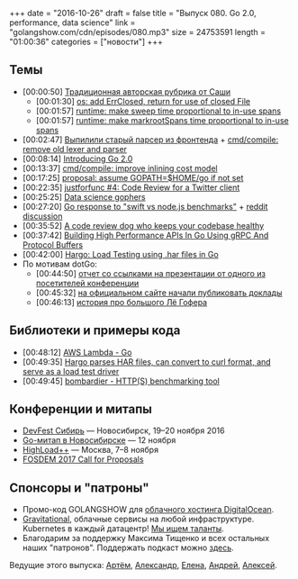 +++
date = "2016-10-26"
draft = false
title = "Выпуск 080. Go 2.0, performance, data science"
link = "golangshow.com/cdn/episodes/080.mp3"
size = 24753591
length = "01:00:36"
categories = ["новости"]
+++

## Темы

- [00:00:50] [Традиционная авторская рубрика от Саши](https://github.com/LK4D4/report/blob/master/reports/golang-10-25.md)
  - [00:01:30] [os: add ErrClosed, return for use of closed File](https://github.com/golang/go/commit/212d2f82e05018f1ebb5e40e2c328865201da356)
  - [00:01:57] [runtime: make sweep time proportional to in-use spans](https://github.com/golang/go/commit/f9497a6747abe8738728eeb08f80849c88404d18)
  - [00:01:57] [runtime: make markrootSpans time proportional to in-use spans](https://github.com/golang/go/commit/c95a8e458fdf9f3cb0c176ac92a513e5dc9b32c1)
- [00:02:47] [Выпилили старый парсер из фронтенда](https://groups.google.com/forum/#!topic/golang-dev/yq-T_4i2o6U) + [cmd/compile: remove old lexer and parser](https://github.com/golang/go/commit/57df2f802f0417f08100ff8002f3b062e695e148)
- [00:08:14] [Introducing Go 2.0](http://dave.cheney.net/2016/10/25/introducing-go-2-0)
- [00:13:37] [cmd/compile: improve inlining cost model](https://github.com/golang/go/issues/17566)
- [00:17:25] [proposal: assume GOPATH=$HOME/go if not set](https://github.com/golang/go/issues/17262)
- [00:22:35] [justforfunc #4: Code Review for a Twitter client](https://www.youtube.com/watch?v=MnbMWNR_XZc&index=5&list=PL64wiCrrxh4Jisi7OcCJIUpguV_f5jGnZ)
- [00:25:25] [Data science gophers](https://www.oreilly.com/ideas/data-science-gophers)
- [00:27:20] [Go response to  "swift vs node.js benchmarks"](https://github.com/valyala/swift-response) + [reddit discussion](https://www.reddit.com/r/golang/comments/58nksc/github_valyalaswiftresponse_go_response_to_swift/)
- [00:35:52] [A code review dog who keeps your codebase healthy](https://medium.com/@haya14busa/reviewdog-a-code-review-dog-who-keeps-your-codebase-healthy-d957c471938b)
- [00:37:42] [Building High Performance APIs In Go Using gRPC And Protocol Buffers](https://medium.com/@shijuvar/building-high-performance-apis-in-go-using-grpc-and-protocol-buffers-2eda5b80771b)
- [00:42:00] [Hargo: Load Testing using .har files in Go](https://markrichman.com/2016/10/25/hargo-load-testing-using-har-files-in-go/)
- По мотивам dotGo:
  - [00:44:50] [отчет со ссылками на презентации от одного из посетителей конференции](https://suffolkgophers.github.io/dotgo2016.html)
  - [00:45:32] [на официальном сайте начали публиковать доклады](http://www.thedotpost.com/conference/dotgo-2016)
  - [00:46:13] [история про большого Лё Гофера](https://www.dotconferences.com/blog/birth-of-a-giant-gopher)

## Библиотеки и примеры кода

- [00:48:12] [AWS Lambda - Go](https://github.com/eawsy/aws-lambda-go)
- [00:49:35] [Hargo parses HAR files, can convert to curl format, and serve as a load test driver](https://github.com/mrichman/hargo)
- [00:49:45] [bombardier - HTTP(S) benchmarking tool](https://github.com/codesenberg/bombardier)

## Конференции и митапы

- [DevFest Сибирь](https://devfest.gdg.org.ru) — Новосибирск, 19–20 ноября 2016
- [Go-митап в Новосибирске](https://www.meetup.com/GolangNSK/events/235130124/) — 12 ноября
- [HighLoad++](http://www.highload.ru) — Москва, 7–8 ноября
- [FOSDEM 2017 Call for Proposals](https://forum.golangbridge.org/t/fosdem-2017-call-for-proposals/3716)

## Спонсоры и "патроны"

- Промо-код GOLANGSHOW для [облачного хостинга DigitalOcean](https://www.digitalocean.com/?utm_campaign=golangshow&utm_medium=podcast&refcode=63eedb038a3e).
- [Gravitational](http://gravitational.com), облачные сервисы на любой инфраструктуре. Kubernetes в каждый датацентр! [Мы ищем таланты](https://github.com/gravitational/careers).
- Благодарим за поддержку Максима Тищенко и всех остальных наших "патронов". Поддержать подкаст можно [здесь](https://www.patreon.com/golangshow).

Ведущие этого выпуска: [Артём](https://twitter.com/miolini), [Александр](https://twitter.com/LK4D4math), [Елена](https://twitter.com/webdeva), [Андрей](https://twitter.com/dadabird), [Алексей](https://twitter.com/paaleksey).
